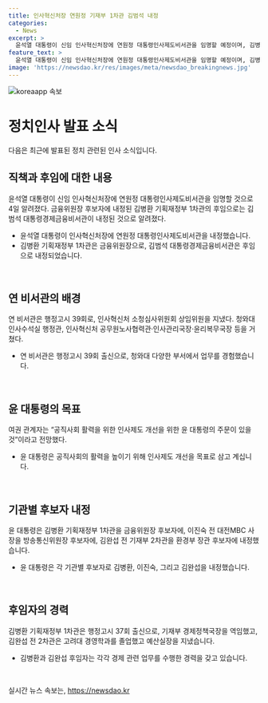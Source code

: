 ```yaml
---
title: 인사혁신처장 연원정 기재부 1차관 김범석 내정
categories:
  - News
excerpt: >
  윤석열 대통령이 신임 인사혁신처장에 연원정 대통령인사제도비서관을 임명할 예정이며, 김병환 기획재정부 1차관이 금융위원장 후임으로 내정되었다. 또한 방송통신위원장 후보자로 이진숙 전 대전MBC 사장을, 환경부 장관 후보자로 김완섭 전 기재부 2차관을 각각 내정했다. 새로운 인선은 공직사회에 활력을 불어넣기 위한 대통령의 노력으로 예상되고 있다.
feature_text: >
  윤석열 대통령이 신임 인사혁신처장에 연원정 대통령인사제도비서관을 임명할 예정이며, 김병환 기획재정부 1차관이 금융위원장 후임으로 내정되었다. 또한 방송통신위원장 후보자로 이진숙 전 대전MBC 사장을, 환경부 장관 후보자로 김완섭 전 기재부 2차관을 각각 내정했다. 새로운 인선은 공직사회에 활력을 불어넣기 위한 대통령의 노력으로 예상되고 있다.
image: 'https://newsdao.kr/res/images/meta/newsdao_breakingnews.jpg'
---
```


<p><img src="https://newsdao.kr/res/images/meta/newsdao_breakingnews.jpg" alt="koreaapp 속보" /></p>

<h1>정치인사 발표 소식</h1>

<p>다음은 최근에 발표된 정치 관련된 인사 소식입니다. </p>

<h2 data-ke-size="size26">직책과 후임에 대한 내용</h2>

<p data-ke-size="size16">윤석열 대통령이 신임 인사혁신처장에 연원정 대통령인사제도비서관을 임명할 것으로 4일 알려졌다. 금융위원장 후보자에 내정된 김병환 기획재정부 1차관의 후임으로는 김범석 대통령경제금융비서관이 내정된 것으로 알려졌다.</p>

<ul>
    <li>윤석열 대통령이 인사혁신처장에 연원정 대통령인사제도비서관을 내정했습니다.</li>
    <li>김병환 기획재정부 1차관은 금융위원장으로, 김범석 대통령경제금융비서관은 후임으로 내정되었습니다.</li>
</ul>

<p data-ke-size="size16">&nbsp;</p>

<h2 data-ke-size="size26">연 비서관의 배경</h2>

<p data-ke-size="size16">연 비서관은 행정고시 39회로, 인사혁신처 소청심사위원회 상임위원을 지냈다. 청와대 인사수석실 행정관, 인사혁신처 공무원노사협력관·인사관리국장·윤리복무국장 등을 거쳤다.</p>

<ul>
    <li>연 비서관은 행정고시 39회 출신으로, 청와대 다양한 부서에서 업무를 경험했습니다.</li>
</ul>

<p data-ke-size="size16">&nbsp;</p>

<h2 data-ke-size="size26">윤 대통령의 목표</h2>

<p data-ke-size="size16">여권 관계자는 “공직사회 활력을 위한 인사제도 개선을 위한 윤 대통령의 주문이 있을 것”이라고 전망했다.</p>

<ul>
    <li>윤 대통령은 공직사회의 활력을 높이기 위해 인사제도 개선을 목표로 삼고 계십니다.</li>
</ul>

<p data-ke-size="size16">&nbsp;</p>

<h2 data-ke-size="size26">기관별 후보자 내정</h2>

<p data-ke-size="size16">윤 대통령은 김병환 기획재정부 1차관을 금융위원장 후보자에, 이진숙 전 대전MBC 사장을 방송통신위원장 후보자에, 김완섭 전 기재부 2차관을 환경부 장관 후보자에 내정했습니다.</p>

<ul>
    <li>윤 대통령은 각 기관별 후보자로 김병환, 이진숙, 그리고 김완섭을 내정했습니다.</li>
</ul>

<p data-ke-size="size16">&nbsp;</p>

<h2 data-ke-size="size26">후임자의 경력</h2>

<p data-ke-size="size16">김병환 기획재정부 1차관은 행정고시 37회 출신으로, 기재부 경제정책국장을 역임했고, 김완섭 전 2차관은 고려대 경영학과를 졸업했고 예산실장을 지냈습니다.</p>

<ul>
    <li>김병환과 김완섭 후임자는 각각 경제 관련 업무를 수행한 경력을 갖고 있습니다.</li>
</ul>

<p data-ke-size="size16">&nbsp;</p>
실시간 뉴스 속보는, <a href="https://newsdao.kr" rel="dofollow">https://newsdao.kr</a>



